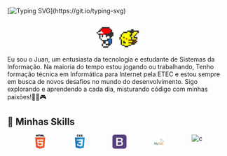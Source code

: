 [![Typing SVG](https://readme-typing-svg.demolab.com?font=Fira+Code&weight=500&size=28&duration=3000&pause=1000&color=D20700&center=true&width=800&lines=%F0%9F%8E%B8+Salve%2C+meu+nome+%C3%A9+Juan!;Seja+bem-vindo(a)+ao+meu+perfil!!)](https://git.io/typing-svg)
##
<div align="center" dir="auto">
  <animated-image data-catalyst="" style="width: 100px;">
    <a target="_blank" rel="noopener noreferrer" href="buba.gif">
      <img width="100px"src="5FBP.gif" style="max-width: 50%; display: inline-block;" data-target="animated-image.originalImage">
    </a>
    <span class="AnimatedImagePlayer" data-target="animated-image.player" hidden="">
      <a data-target="animated-image.replacedLink" class="AnimatedImagePlayer-images" href="5FBP.gif" target="_blank">
        <span data-target="animated-image.imageContainer">
          <img data-target="animated-image.replacedImage" alt="Bulbassauro" class="AnimatedImagePlayer-animatedImage" src="buba.gif" style="display: block; opacity: 1;">
        </span>
      </a>
    </span>
  </animated-image>
</div>
</div>


<div align-itens:center text-align:center>
  <p text-align:center>Eu sou o Juan, um entusiasta da tecnologia e estudante de Sistemas da Informação. Na maioria do tempo estou jogando ou trabalhando, Tenho formação técnica em Informática para Internet pela ETEC e estou sempre em busca de novos desafios no mundo do desenvolvimento. Sigo explorando e aprendendo a cada dia, misturando código com minhas paixões!🚀🎸🎮</p>
</div>


## 🚀 Minhas Skills
<div style="display: flex; justify-content: space-evenly;">
  <img height="32" src="https://raw.githubusercontent.com/github/explore/80688e429a7d4ef2fca1e82350fe8e3517d3494d/topics/html/html.png" alt="HTML5"/>
  <img height="32" src="https://raw.githubusercontent.com/github/explore/80688e429a7d4ef2fca1e82350fe8e3517d3494d/topics/css/css.png" alt="CSS"/>
  <img height="32" src="https://raw.githubusercontent.com/github/explore/80688e429a7d4ef2fca1e82350fe8e3517d3494d/topics/bootstrap/bootstrap.png" alt="Bootstrap"/>
  <img height="32" src="https://raw.githubusercontent.com/github/explore/80688e429a7d4ef2fca1e82350fe8e3517d3494d/topics/mysql/mysql.png" alt="MySQL"/>
  <img height="32" src="https://cdn.iconscout.com/icon/free/png-512/c-programming-569564.png" alt="c"/>
</div>
